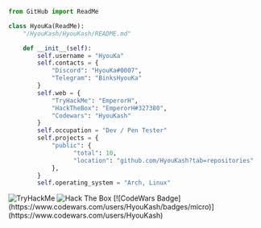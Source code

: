 ```py
from GitHub import ReadMe

class HyouKa(ReadMe):
    "/HyouKash/HyouKash/README.md"

    def __init__(self):
        self.username = "HyouKa"
        self.contacts = {
            "Discord": "HyouKa#0007",
            "Telegram": "BinksHyouKa"    
        }
        self.web = {
            "TryHackMe": "EmperorH",
            "HackTheBox": "EmperorH#327380",
            "Codewars": "HyouKash"
        }
        self.occupation = "Dev / Pen Tester"
        self.projects = {
            "public": {
                  "total": 10,
                  "location": "github.com/HyouKash?tab=repositories"
            },
        }
        self.operating_system = "Arch, Linux"
```
<img src="https://tryhackme-badges.s3.amazonaws.com/EmperorH.png" alt="TryHackMe"> 
<img src="http://www.hackthebox.eu/badge/image/327380" alt="Hack The Box">
[![CodeWars Badge](https://www.codewars.com/users/HyouKash/badges/micro)](https://www.codewars.com/users/HyouKash)
